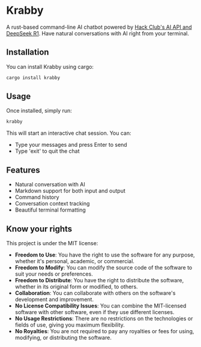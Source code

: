 # Krabby

A rust-based command-line AI chatbot powered by [Hack Club's AI API and DeepSeek R1](https://www.ai.hackclub.com/). Have natural conversations with AI right from your terminal.

## Installation

You can install Krabby using cargo:

```bash
cargo install krabby
```

## Usage

Once installed, simply run:

```bash
krabby
```

This will start an interactive chat session. You can:
- Type your messages and press Enter to send
- Type 'exit' to quit the chat

## Features

- Natural conversation with AI
- Markdown support for both input and output
- Command history
- Conversation context tracking
- Beautiful terminal formatting


## Know your rights

This project is under the MIT license:

- **Freedom to Use**: You have the right to use the software for any purpose, whether it's personal, academic, or commercial.
- **Freedom to Modify**: You can modify the source code of the software to suit your needs or preferences.
- **Freedom to Distribute**: You have the right to distribute the software, whether in its original form or modified, to others.
- **Collaboration**: You can collaborate with others on the software's development and improvement.
- **No License Compatibility Issues**: You can combine the MIT-licensed software with other software, even if they use different licenses.
- **No Usage Restrictions**: There are no restrictions on the technologies or fields of use, giving you maximum flexibility.
- **No Royalties**: You are not required to pay any royalties or fees for using, modifying, or distributing the software.

